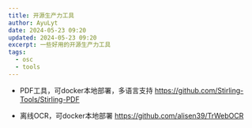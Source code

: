 ```yaml
---
title: 开源生产力工具
author: AyuLyt
date: 2024-05-23 09:20
updated: 2024-05-23 09:20
excerpt: 一些好用的开源生产力工具
tags:
  - osc
  - tools
---
```

- PDF工具，可docker本地部署，多语言支持
https://github.com/Stirling-Tools/Stirling-PDF

- 离线OCR，可docker本地部署
https://github.com/alisen39/TrWebOCR